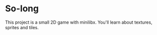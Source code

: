 # So-long
This project is a small 2D game with minilibx. You'll learn about textures, sprites and tiles.
